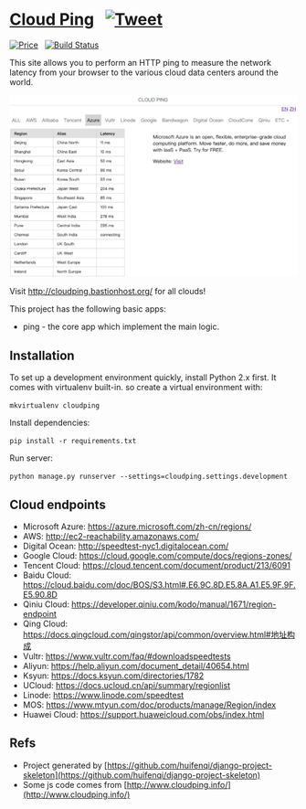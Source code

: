 # [Cloud Ping](http://cloudping.bastionhost.org/en/) &nbsp; [![Tweet](https://img.shields.io/twitter/url/http/shields.io.svg?style=social)](https://twitter.com/intent/tweet?text=This%20site%20allows%20you%20to%20perform%20an%20HTTP%20ping%20to%20measure%20the%20network%20latency%20from%20your%20browser%20to%20the%20various%20cloud%20data%20centers%20around%20the%20world.&url=http://cloudping.bastionhost.org/en/&via=github&hashtags=cloudping,cloud,latency,aws,azure,aliyun,developers)

[![Price](https://img.shields.io/badge/price-FREE-0098f7.svg)](https://github.com/bastionhost/cloudping/blob/master/LICENSE) &nbsp; [![Build Status](https://travis-ci.org/bastionhost/cloudping.png?branch=master)](https://travis-ci.org/bastionhost/cloudping)

This site allows you to perform an HTTP ping to measure the network latency from your browser to the various cloud data centers around the world.

![demo](./media/screenshot.png)

Visit http://cloudping.bastionhost.org/ for all clouds!

This project has the following basic apps:

* ping - the core app which implement the main logic.

## Installation

To set up a development environment quickly, install Python 2.x first. It
comes with virtualenv built-in. so create a virtual environment with:

`mkvirtualenv cloudping`

Install dependencies:

`pip install -r requirements.txt`

Run server:

`python manage.py runserver --settings=cloudping.settings.development`

## Cloud endpoints

* Microsoft Azure: https://azure.microsoft.com/zh-cn/regions/
* AWS: http://ec2-reachability.amazonaws.com/
* Digital Ocean: http://speedtest-nyc1.digitalocean.com/
* Google Cloud: https://cloud.google.com/compute/docs/regions-zones/
* Tencent Cloud: https://cloud.tencent.com/document/product/213/6091
* Baidu Cloud: https://cloud.baidu.com/doc/BOS/S3.html#.E6.9C.8D.E5.8A.A1.E5.9F.9F.E5.90.8D
* Qiniu Cloud: https://developer.qiniu.com/kodo/manual/1671/region-endpoint
* Qing Cloud: https://docs.qingcloud.com/qingstor/api/common/overview.html#地址构成
* Vultr: https://www.vultr.com/faq/#downloadspeedtests
* Aliyun: https://help.aliyun.com/document_detail/40654.html
* Ksyun: https://docs.ksyun.com/directories/1782
* UCloud: https://docs.ucloud.cn/api/summary/regionlist
* Linode: https://www.linode.com/speedtest
* MOS: https://www.mtyun.com/doc/products/manage/Region/index
* Huawei Cloud: https://support.huaweicloud.com/obs/index.html

## Refs

* Project generated by [https://github.com/huifenqi/django-project-skeleton](https://github.com/huifenqi/django-project-skeleton)
* Some js code comes from [http://www.cloudping.info/](http://www.cloudping.info/)
